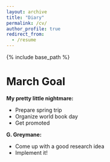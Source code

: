 ```yaml
---
layout: archive
title: "Diary"
permalink: /cv/
author_profile: true
redirect_from:
  - /resume
---
```


{% include base_path %}

March Goal
======

**My pretty little nightmare:**

- Prepare spring trip    
- Organize world book day     
- Get promoted   

**G. Greymane:**

- Come up with a good research idea   
- Implement it!
